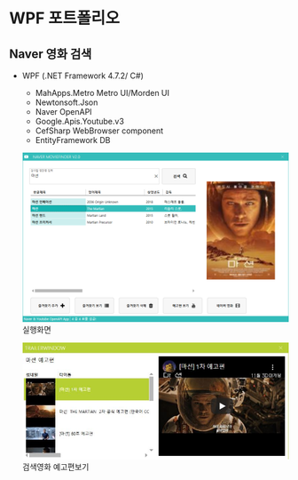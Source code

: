 # WPF 포트폴리오

## Naver 영화 검색
- WPF (.NET Framework 4.7.2/ C#)
  - MahApps.Metro Metro UI/Morden UI
  - Newtonsoft.Json
  - Naver OpenAPI
  - Google.Apis.Youtube.v3
  - CefSharp WebBrowser component
  - EntityFramework DB
  

  ![NaverMovieFinder](https://raw.githubusercontent.com/Cheol-wook/studyWPF/main/capture/martian.png)
  실행화면
  
  ![YoutubePlay](https://raw.githubusercontent.com/Cheol-wook/studyWPF/main/capture/Martian_trailer.JPG)
  검색영화 예고편보기 

